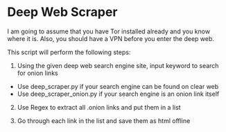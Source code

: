 # Deep Web Scraper

I am going to assume that you have Tor installed already and you know where it is. Also, you should have a VPN before you enter the deep web.

This script will perform the following steps:

1. Using the given deep web search engine site, input keyword to search for onion links
  - Use deep_scraper.py if your search engine can be found on clear web
  - Use deep_scraper_onion.py if your search engine is an onion link itself

2. Use Regex to extract all .onion links and put them in a list

3. Go through each link in the list and save them as html offline
